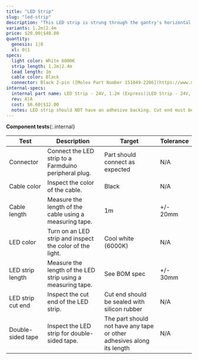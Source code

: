 ```yaml
---
title: "LED Strip"
slug: "led-strip"
description: "This LED strip is strung through the gantry's horizontal cable carrier supports so that you can light up your garden at night to show friends or for easy harvesting. Please note: this is not a grow light."
variants: 1.2m|2.4m
price: $20.00|$40.00
quantity:
  genesis: 1|0
  xl: 0|1
specs:
  light color: White 6000K
  strip length: 1.2m|2.4m
  lead length: 1m
  cable color: Black
  connector: Black 2-pin ([Molex Part Number 151049-2206](https://www.molex.com/molex/products/datasheet.jsp?part=active/1510492206_CRIMP_HOUSINGS.xml))
internal-specs:
  internal part name: LED Strip - 24V, 1.2m (Express)|LED Strip - 24V, 3.0m (Express XL)
  rev: A|A
  cost: $6.60|$12.00
  notes: LED strip should NOT have an adhesive backing. Cut end must be dipped in silicon to seal.
---
```


**Component tests**{:.internal}

|Test         |Description  |Target       |Tolerance    |
|-------------|-------------|-------------|-------------|
|Connector    |Connect the LED strip to a Farmduino peripheral plug.|Part should connect as expected|N/A
|Cable color  |Inspect the color of the cable.|Black|N/A
|Cable length |Measure the length of the cable using a measuring tape.|1m|+/- 20mm
|LED color    |Turn on an LED strip and inspect the color of the light.|Cool white (6000K)|N/A
|LED strip length|Measure the length of the LED strip using a measuring tape.|See BOM spec|+/- 30mm
|LED strip cut end|Inspect the cut end of the LED strip.|Cut end should be sealed with silicon rubber|N/A
|Double-sided tape|Inspect the LED strip for double-sided tape.|The part should not have any tape or other adhesives along its length|N/A
